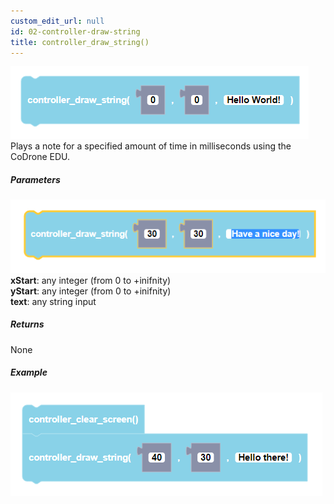 ```yaml
---
custom_edit_url: null
id: 02-controller-draw-string
title: controller_draw_string()
---
```


![controller draw string block image](controller_draw_string.PNG)<br />
Plays a note for a specified amount of time in milliseconds using the CoDrone EDU.

##### Parameters
![controller draw string block image](controller_draw_string_params.PNG) <br />
**xStart**: any integer (from 0 to +inifnity) <br />
**yStart**: any integer (from 0 to +inifnity) <br />
**text**: any string input

##### Returns

None

##### Example

![controller draw string example](controller_draw_string_example.PNG)